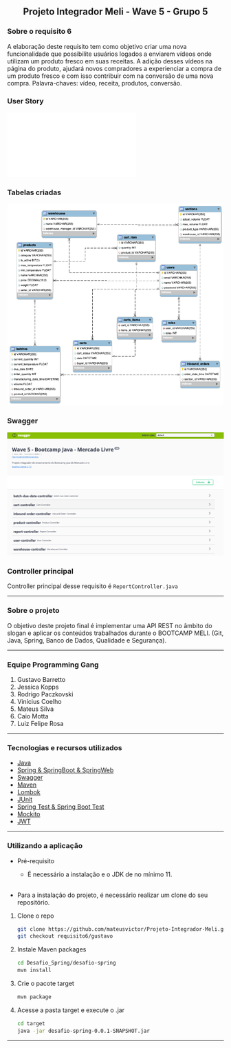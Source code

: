<div id="top"></div>
<!--
*** Thanks for checking out the Best-README-Template. If you have a suggestion
*** that would make this better, please fork the repo and create a pull request
*** or simply open an issue with the tag "enhancement".
*** Don't forget to give the project a star!
*** Thanks again! Now go create something AMAZING! :D
-->



<!-- PROJECT SHIELDS -->
<!--
*** I'm using markdown "reference style" links for readability.
*** Reference links are enclosed in brackets [ ] instead of parentheses ( ).
*** See the bottom of this document for the declaration of the reference variables
*** for contributors-url, forks-url, etc. This is an optional, concise syntax you may use.
*** https://www.markdownguide.org/basic-syntax/#reference-style-links
-->

<!-- PROJECT LOGO -->
<br />
<div align="center">
  <h2 align="center">Projeto Integrador Meli - Wave 5 - Grupo 5</h2>
</div> 

### Sobre o requisito 6
A elaboração deste requisito tem como objetivo criar uma nova funcionalidade que possibilite usuários logados a enviarem vídeos onde utilizam um produto fresco em suas receitas. A adição desses vídeos na página do produto, ajudará novos compradores a experienciar a compra de um produto fresco e com isso contribuir com na conversão de uma nova compra.
Palavra-chaves: vídeo, receita, produtos, conversão.

### User Story
![Requisito 6 - Report](./screenshots/requisito-6-report.pdf)

### Tabelas criadas
![Database Schema Video - V1.0](./screenshots/der-db-gustavo.png)

### Swagger
![Database Schema Video - V1.0](./screenshots/swagger-gustavo.png)


### Controller principal
Controller principal desse requisito é `ReportController.java`

---

<!-- ABOUT THE PROJECT -->
### Sobre o projeto
O objetivo deste projeto final é implementar uma API REST no âmbito do slogan e aplicar os conteúdos trabalhados durante o BOOTCAMP MELI. (Git, Java, Spring, Banco de Dados, Qualidade e Segurança).

---
### Equipe Programming Gang
1. Gustavo Barretto
2. Jessica Kopps
3. Rodrigo Paczkovski
4. Vinícius Coelho
5. Mateus Silva
6. Caio Motta
7. Luiz Felipe Rosa

---
### Tecnologias e recursos utilizados

* [Java](https://www.java.com/pt-BR/)
* [Spring & SpringBoot & SpringWeb](https://spring.io/)
* [Swagger](https://swagger.io/)
* [Maven](https://maven.apache.org/)
* [Lombok](https://projectlombok.org/)
* [JUnit](https://junit.org)
* [Spring Test & Spring Boot Test](https://spring.io/)
* [Mockito](https://site.mockito.org)
* [JWT](https://jwt.io/)

---
<!-- GETTING STARTED -->
### Utilizando a aplicação
- Pré-requisito
    - É necessário a instalação e o JDK de no mínimo 11.    
      <br>

- Para a instalação do projeto, é necessário realizar um clone do seu repositório.


1. Clone o repo
   ```sh
   git clone https://github.com/mateusvictor/Projeto-Integrador-Meli.git
   git checkout requisito6/gustavo
   ```
2. Instale Maven packages
   ```sh
   cd Desafio_Spring/desafio-spring
   mvn install
   ```
3. Crie o pacote target
   ```sh
   mvn package
   ```
4. Acesse a pasta target e execute o .jar
    ```sh
    cd target
    java -jar desafio-spring-0.0.1-SNAPSHOT.jar
    ```

---
